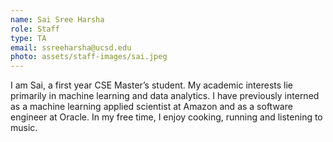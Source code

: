 ```yaml
---
name: Sai Sree Harsha
role: Staff
type: TA
email: ssreeharsha@ucsd.edu
photo: assets/staff-images/sai.jpeg
---
```


I am Sai, a first year CSE Master’s student. My academic interests lie primarily in machine learning and data analytics. I have previously interned as a machine learning applied scientist at Amazon and as a software engineer at Oracle. In my free time, I enjoy cooking, running and listening to music. 